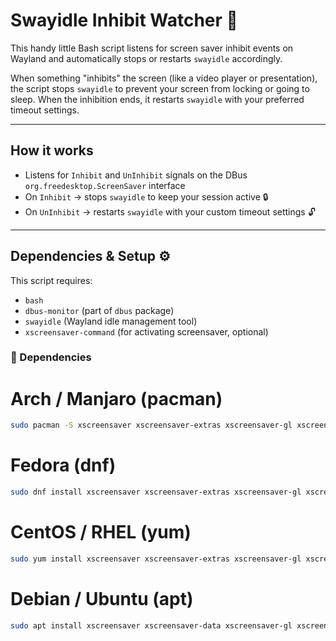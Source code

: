 # Swayidle Inhibit Watcher 🚦

This handy little Bash script listens for screen saver inhibit events on Wayland and automatically stops or restarts `swayidle` accordingly.  

When something "inhibits" the screen (like a video player or presentation), the script stops `swayidle` to prevent your screen from locking or going to sleep. When the inhibition ends, it restarts `swayidle` with your preferred timeout settings.

---

## How it works

- Listens for `Inhibit` and `UnInhibit` signals on the DBus `org.freedesktop.ScreenSaver` interface  
- On `Inhibit` → stops `swayidle` to keep your session active 🔒  
- On `UnInhibit` → restarts `swayidle` with your custom timeout settings 🔓  

---

## Dependencies & Setup ⚙️

This script requires:

- `bash`  
- `dbus-monitor` (part of `dbus` package)  
- `swayidle` (Wayland idle management tool)  
- `xscreensaver-command` (for activating screensaver, optional)  

### 🧩 Dependencies

# Arch / Manjaro (pacman)
```bash
sudo pacman -S xscreensaver xscreensaver-extras xscreensaver-gl xscreensaver-data xscreensaver-data-extra
```
# Fedora (dnf)
```bash
sudo dnf install xscreensaver xscreensaver-extras xscreensaver-gl xscreensaver-gl-extra xscreensaver-data-extra
```
# CentOS / RHEL (yum)
```bash
sudo yum install xscreensaver xscreensaver-extras xscreensaver-gl xscreensaver-gl-extra xscreensaver-data-extra
```
# Debian / Ubuntu (apt)
```bash
sudo apt install xscreensaver xscreensaver-data xscreensaver-gl xscreensaver-gl-extra xscreensaver-data-extra
```
